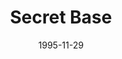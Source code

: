 ---
mission_id: roger
slug: "secret-base"
editorsChoice:
title: "Secret Base"
authors: 
    - "Roger Ward"
date: 1995-11-29
filename: "roger.zip"
description: "With the construction of the Death star the Empire has designed the most deadly weapon in the galaxy. Rebel spies have managed to locate a secret base where the plans of the Death Star are being held for safe keeping. Finding these plans means the Rebels can launch an attack on the Death Star and rid the galaxy of this menace."
cover:
levelReplaced: SECBASE
difficulty: no
bm:	no
fme: no
wax: no
three_do: no
voc: no
gmd: no
vue: no
lfd: no
base: "New level from scratch" 
editors: "DFUSE"

---